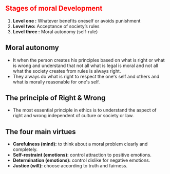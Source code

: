 ## <span style="color: Red">Stages of moral Development</span>
1. **Level one :** Whatever benefits oneself or avoids punishment
2. **Level two:** Acceptance of society’s rules
3. **Level three :** Moral autonomy (self-rule)
## **Moral autonomy**
- It when the person creates his principles based on what is right or what is wrong and understand that not all what is legal is moral and not all what the society creates from rules is always right. 
- They always do what is right to respect the one's self and others and what is morally reasonable for one's self.
## The principle of Right & Wrong
- The most essential principle in ethics is to understand the aspect of right and wrong independent of culture or society or law.
## The four main virtues
- **Carefulness (mind):** to think about a moral problem clearly and completely.
- **Self-restraint (emotions):** control attraction to positive emotions.
- **Determination (emotions):** control dislike for negative emotions.
- **Justice (will):** choose according to truth and fairness.